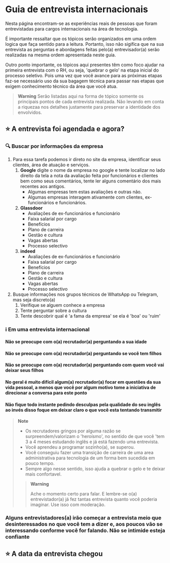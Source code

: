 # Guia de entrevista internacionais

Nesta página encontram-se as experiências reais de pessoas que foram entrevistadas para cargos internacionais na área de tecnologia.

É importante ressaltar que os tópicos serão organizados em uma ordem logica que faça sentido para a leitura. Portanto, isso não sigifica que na sua entrevista as perguntas e abordagens feitas pelo(a) entrevisador(a) serão realizadas na mesma ordem apresentada neste guia.

Outro ponto importante, os tópicos aqui presentes têm como foco ajudar na primeira entrevista com o RH, ou seja, 'quebrar o gelo' na etapa inicial do processo seletivo. Pois uma vez que você avance para as próximas etapas faz-se necessário uso da sua bagagem técnica para passar nas etapas que exigem conhecimento técnico da área que você atua.

> **Warning**
> Serão listadas aqui na forma de tópico somente os principais pontos de cada entrevista realizada. Não levando em conta a riquezaa nos detalhes justamente para preservar a identidade dos envolvidos.

## :star: A entrevista foi agendada e agora?

### :mag: Buscar por informações da empresa

1. Para essa tarefa podemos ir direto no site da empresa, identificar seus clientes, área de atuação e serviços.
    1. **Google** digite o nome da empresa no google e tente localizar no lado direito da tela a nota da avaliação feita por funcionários e clientes bem como seus comentários, tente ler alguns comentário dos mais recentes aos antigos.
        - Algumas empresas tem estas avaliações e outras não.
        - Algumas empresas interagem ativamente com clientes, ex-funcionários e funcionários.
    2. **Glassdoor**
          - Avaliações de ex-funcionários e funcionário
          - Faixa salarial por cargo
          - Benefícios
          - Plano de carreira
          - Gestão e cultura
          - Vagas abertas
          - Processo selectivo
    3. **indeed**
          - Avaliações de ex-funcionários e funcionário
          - Faixa salarial por cargo
          - Benefícios
          - Plano de carreira
          - Gestão e cultura
          - Vagas abertas
          - Processo selectivo
1. Busque informações nos grupos técnicos de WhatsApp ou Telegram, mas seja discreto(a)
    1. Verifique se alguem conhece a empresa
    2. Tente perguntar sobre a cultura
    3. Tente descobrir qual é 'a fama da empresa' se ela é 'boa' ou 'ruim'

### :information_source: Em uma entrevista internacional

#### Não se preocupe com o(a) recrutador(a) perguntando a sua idade

#### Não se preocupe com o(a) recrutador(a) perguntando se você tem filhos

#### Não se preocupe com o(a) recrutador(a) perguntando com quem você vai deixar seus filhos

#### No geral é muito difícil algum(a) recrutador(a) focar em questões da sua vida pessoal, a menos que você por algum motivo tome a iniciativa de direcionar a conversa para este ponto

#### Não fique todo instante pedindo desculpas pela qualidade do seu inglês ao invés disso foque em deixar claro o que você  esta tentando transmitir

> **Note**
>
> - Os recrutadores gringos por alguma razão se surpreendem/valorizam o 'heroísmo', no sentido de que você 'tem 3 a 4 meses estudando inglês e já está fazendo uma entrevista.<br>
> - Você aprendeu a programar sozinho(a), se superou.<br>
> - Você conseguiu fazer uma transição de carreira de uma area administrativa para tecnologia de um forma bem sucedida em pouco tempo.<br>
> - Sempre algo nesse sentido, isso ajuda a quebrar o gelo e te deixar mais confortavel.<br>
>
>> **Warning**
>>
>>Ache o momento certo para falar. E lembre-se o(a) entrevistador(a) já fez tantas entrevista quanto você poderia imaginar. Use isso com moderação.

### Alguns entrevistadores(a) irão começar a entrevista meio que desinteressados no que você tem a dizer e, aos poucos vão se interessando conforme você for falando. Não se intimide esteja confiante

## :star: A data da entrevista chegou
